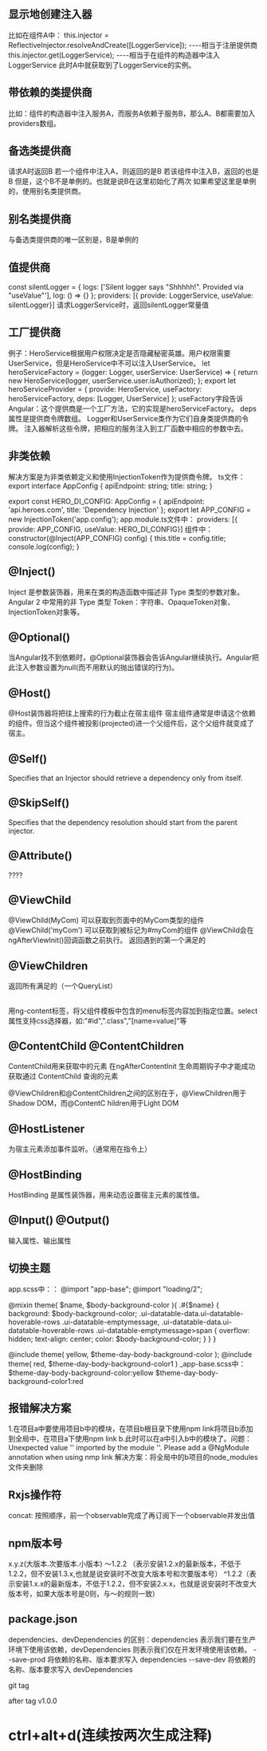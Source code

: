 ## 显示地创建注入器
比如在组件A中：
this.injector = ReflectiveInjector.resolveAndCreate([LoggerService]);       ----相当于注册提供商
this.injector.get(LoggerService);                                           ----相当于在组件的构造器中注入LoggerService
此时A中就获取到了LoggerService的实例。

## 带依赖的类提供商
比如：组件的构造器中注入服务A，而服务A依赖于服务B，那么A、B都需要加入providers数组。
## 备选类提供商
请求A时返回B
若一个组件中注入A，则返回的是B
若该组件中注入B，返回的也是B
但是，这个B不是单例的。也就是说B在这里初始化了两次
如果希望这里是单例的，使用别名类提供商。

## 别名类提供商
与备选类提供商的唯一区别是，B是单例的

## 值提供商
const silentLogger = {
  logs: ['Silent logger says "Shhhhh!". Provided via "useValue"'],
  log: () => {}
};
providers: [{ provide: LoggerService, useValue: silentLogger}]
请求LoggerService时，返回silentLogger常量值

## 工厂提供商
例子：HeroService根据用户权限决定是否隐藏秘密英雄。用户权限需要UserService，但是HeroService中不可以注入UserService。
let heroServiceFactory = (logger: Logger, userService: UserService) => {
  return new HeroService(logger, userService.user.isAuthorized);
};
export let heroServiceProvider =
  { provide: HeroService,
    useFactory: heroServiceFactory,
    deps: [Logger, UserService]
  };
useFactory字段告诉 Angular：这个提供商是一个工厂方法，它的实现是heroServiceFactory。
deps属性是提供商令牌数组。 Logger和UserService类作为它们自身类提供商的令牌。 注入器解析这些令牌，把相应的服务注入到工厂函数中相应的参数中去。

## 非类依赖
解决方案是为非类依赖定义和使用InjectionToken作为提供商令牌。
ts文件：
export interface AppConfig {
    apiEndpoint: string;
    title: string;
}

export const HERO_DI_CONFIG: AppConfig = {
    apiEndpoint: 'api.heroes.com',
    title: 'Dependency Injection'
};
export let APP_CONFIG = new InjectionToken<AppConfig>('app.config');
app.module.ts文件中：
providers: [{ provide: APP_CONFIG, useValue: HERO_DI_CONFIG}]
组件中：
constructor(@Inject(APP_CONFIG) config) {
    this.title = config.title;
    console.log(config);
}

<!-- 六个参数装饰器 -->
## @Inject()
Inject 是参数装饰器，用来在类的构造函数中描述非 Type 类型的参数对象。
Angular 2 中常用的非 Type 类型 Token：字符串、OpaqueToken对象、InjectionToken对象等。
## @Optional()
当Angular找不到依赖时，@Optional装饰器会告诉Angular继续执行。Angular把此注入参数设置为null(而不用默认的抛出错误的行为)。
## @Host()
@Host装饰器将把往上搜索的行为截止在宿主组件
宿主组件通常是申请这个依赖的组件。但当这个组件被投影(projected)进一个父组件后，这个父组件就变成了宿主。
<!-- 运用场景：a组件注入了AService, AService并没有在模块中或A组件中注入。
    a的父组件b， 则会在B中找是否在B中provides数组中，以此类推 -->
## @Self()
Specifies that an Injector should retrieve a dependency only from itself.
## @SkipSelf()
Specifies that the dependency resolution should start from the parent injector.
## @Attribute()
????
<!-- 八个属性装饰器 -->
## @ViewChild
@ViewChild(MyCom) 可以获取到页面中的MyCom类型的组件
@ViewChild('myCom') 可以获取到被标记为#myCom的组件
@ViewChild会在ngAfterViewInit()回调函数之前执行。
返回遇到的第一个满足的
## @ViewChildren
返回所有满足的（一个QueryList）

## <ng-content></ng-content>
用ng-content标签，将父组件模板中包含的menu标签内容加到指定位置。select属性支持css选择器，如:"#id",".class","[name=value]"等

## @ContentChild @ContentChildren
ContentChild用来获取<ng-content></ng-content>中的元素
在ngAfterContentInit 生命周期钩子中才能成功获取通过 ContentChild 查询的元素

@ViewChildren和@ContentChildren之间的区别在于，@ViewChildren用于Shadow DOM，而@ContentC
hildren用于Light DOM

## @HostListener
为宿主元素添加事件监听。（通常用在指令上）

## @HostBinding
HostBinding 是属性装饰器，用来动态设置宿主元素的属性值。

## @Input() @Output()
输入属性、输出属性

## 切换主题
app.scss中：：
@import "app-base";
@import "loading/2";

@mixin theme(
    $name,
    $body-background-color
){
 .#{$name} {
         background: $body-background-color;
         .ui-datatable-data.ui-datatable-hoverable-rows .ui-datatable-emptymessage, .ui-datatable-data.ui-datatable-hoverable-rows .ui-datatable-emptymessage>span {
            overflow: hidden;
            text-align: center;
            color: $body-background-color;
        }
 }
}

@include theme(
    yellow,
    $theme-day-body-background-color
);
@include theme(
    red,
    $theme-day-body-background-color1
)
_app-base.scss中：
$theme-day-body-background-color:yellow
$theme-day-body-background-color1:red

## 报错解决方案
1.在项目a中要使用项目b中的模块，在项目b根目录下使用npm link将项目b添加到全局中，在项目a下使用npm link b.此时可以在a中引入b中的模块了。问题：Unexpected value '' imported by the module ''. Please add a @NgModule annotation when using nmp link
解决方案：将全局中的b项目的node_modules文件夹删除

## Rxjs操作符
concat: 按照顺序，前一个observable完成了再订阅下一个observable并发出值

## npm版本号
x.y.z(大版本.次要版本.小版本)
～1.2.2 （表示安装1.2.x的最新版本，不低于1.2.2，但不安装1.3.x,也就是说安装时不改变大版本号和次要版本号）
^1.2.2（表示安装1.x.x的最新版本，不低于1.2.2，但不安装2.x.x，也就是说安装时不改变大版本号，如果大版本号是0则，与～的规则一致）

## package.json
dependencies、devDependencies 的区别：dependencies 表示我们要在生产环境下使用该依赖，devDependencies 则表示我们仅在开发环境使用该依赖。
--save-prod 将依赖的名称、版本要求写入 dependencies
--save-dev 将依赖的名称、版本要求写入 devDependencies

git tag

after tag v1.0.0

# ctrl+alt+d(连续按两次生成注释)
